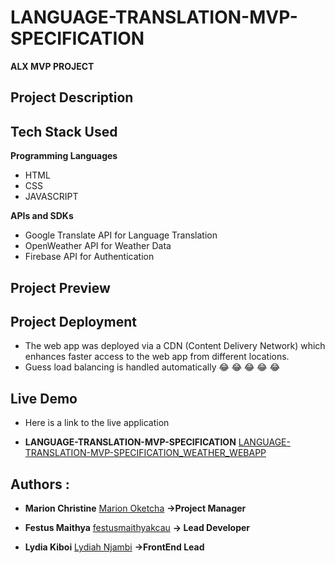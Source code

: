# LANGUAGE-TRANSLATION-MVP-SPECIFICATION
**ALX MVP PROJECT**


## Project Description




## Tech Stack Used

**Programming Languages**
  - HTML
  - CSS
  - JAVASCRIPT

**APIs and SDKs**
  - Google Translate API for Language Translation
  - OpenWeather API for Weather Data
  - Firebase API for Authentication


## Project Preview



## Project Deployment

- The web app was deployed via a CDN (Content Delivery Network) which enhances faster access to the web app from different locations.
- Guess load balancing is handled automatically 😂 😂 😂 😂 😂 




## Live Demo

- Here is a link to the live application 

* **LANGUAGE-TRANSLATION-MVP-SPECIFICATION** [LANGUAGE-TRANSLATION-MVP-SPECIFICATION_WEATHER_WEBAPP](https://language-translation-mvp-specification.pages.dev/)



## Authors :


* **Marion Christine** [Marion Oketcha](https://github.com/MARIONCHRISTINE) **->Project Manager**
* **Festus Maithya** [festusmaithyakcau](https://github.com/festusmaithyakcau) **-> Lead Developer**

* **Lydia Kiboi** [Lydiah Njambi](https://github.com/Lydiah6470) **->FrontEnd Lead**
